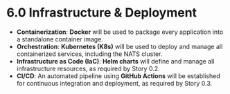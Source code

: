 # **6.0 Infrastructure & Deployment**

* **Containerization**: **Docker** will be used to package every application into a standalone container image.
* **Orchestration**: **Kubernetes (K8s)** will be used to deploy and manage all containerized services, including the NATS cluster.
* **Infrastructure as Code (IaC)**: **Helm charts** will define and manage all infrastructure resources, as required by Story 0.2.
* **CI/CD**: An automated pipeline using **GitHub Actions** will be established for continuous integration and deployment, as required by Story 0.3.

